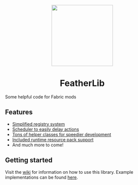 <p align="center">
  <img src="https://i.imgur.com/h5U7odw.png" width="200" height="200" />
  <center><h1>FeatherLib</h1></center>
</p>

Some helpful code for Fabric mods

## Features
- [Simplified registry system](https://github.com/SimplyCmd/FeatherLib/blob/latest/src/main/java/com/simplycmd/featherlib/example/ExampleRegistry.java)
- [Scheduler to easily delay actions](https://github.com/SimplyCmd/FeatherLib/blob/latest/src/main/java/com/simplycmd/featherlib/example/ExampleScheduler.java)
- [Tons of helper classes for speedier development](https://github.com/SimplyCmd/FeatherLib/tree/latest/src/main/java/com/simplycmd/featherlib/util)
- [Included runtime resource pack support](https://github.com/SimplyCmd/FeatherLib/blob/latest/src/main/java/com/simplycmd/featherlib/Resources.java)
- And much more to come!

## Getting started
Visit the [wiki](https://github.com/SimplyCmd/FeatherLib/wiki) for information on how to use this library.
Example implementations can be found [here](https://github.com/SimplyCmd/FeatherLib/tree/latest/src/main/java/com/simplycmd/featherlib/example).